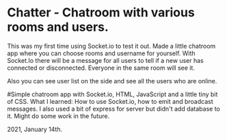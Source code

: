 # Chatter - Chatroom with various rooms and users.

This was my first time using Socket.io to test it out. Made a little chatroom app where you can choose rooms and username for yourself. With Socket.Io there will be a message for all users
to tell if a new user has connected or disconnected. Everyone in the same room will see it. 

Also you can see user list on the side and see all the users who are online. 

#Simple chatroom app with Socket.io, HTML, JavaScript and a little tiny bit of CSS.
What I learned: How to use Socket.io, how to emit and broadcast messages.  I also used a bit of express for server but didn't add database to it. Might do some work in the future.

2021, January 14th.
